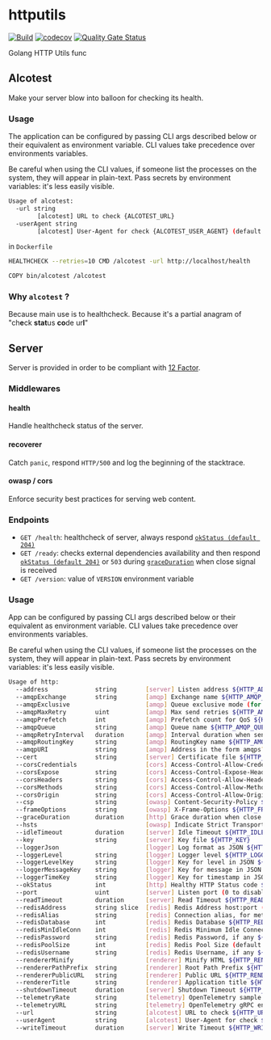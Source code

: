 # httputils

[![Build](https://github.com/ViBiOh/httputils/workflows/Build/badge.svg)](https://github.com/ViBiOh/httputils/actions)
[![codecov](https://codecov.io/gh/ViBiOh/httputils/branch/main/graph/badge.svg)](https://codecov.io/gh/ViBiOh/httputils)
[![Quality Gate Status](https://sonarcloud.io/api/project_badges/measure?project=ViBiOh_httputils&metric=alert_status)](https://sonarcloud.io/dashboard?id=ViBiOh_httputils)

Golang HTTP Utils func

## Alcotest

Make your server blow into balloon for checking its health.

### Usage

The application can be configured by passing CLI args described below or their equivalent as environment variable. CLI values take precedence over environments variables.

Be careful when using the CLI values, if someone list the processes on the system, they will appear in plain-text. Pass secrets by environment variables: it's less easily visible.

```bash
Usage of alcotest:
  -url string
        [alcotest] URL to check {ALCOTEST_URL}
  -userAgent string
        [alcotest] User-Agent for check {ALCOTEST_USER_AGENT} (default "Alcotest")
```

in `Dockerfile`

```bash
HEALTHCHECK --retries=10 CMD /alcotest -url http://localhost/health

COPY bin/alcotest /alcotest
```

### Why `alcotest` ?

Because main use is to healthcheck.
Because it's a partial anagram of "ch**e**ck **stat**us **co**de ur**l**"

## Server

Server is provided in order to be compliant with [12 Factor](https://12factor.net).

### Middlewares

#### health

Handle healthcheck status of the server.

#### recoverer

Catch `panic`, respond `HTTP/500` and log the beginning of the stacktrace.

#### owasp / cors

Enforce security best practices for serving web content.

### Endpoints

- `GET /health`: healthcheck of server, always respond [`okStatus (default 204)`](#Usage)
- `GET /ready`: checks external dependencies availability and then respond [`okStatus (default 204)`](#usage) or `503` during [`graceDuration`](#usage) when close signal is received
- `GET /version`: value of `VERSION` environment variable

### Usage

App can be configured by passing CLI args described below or their equivalent as environment variable. CLI values take precedence over environments variables.

Be careful when using the CLI values, if someone list the processes on the system, they will appear in plain-text. Pass secrets by environment variables: it's less easily visible.

```bash
Usage of http:
  --address             string        [server] Listen address ${HTTP_ADDRESS}
  --amqpExchange        string        [amqp] Exchange name ${HTTP_AMQP_EXCHANGE} (default "httputils")
  --amqpExclusive                     [amqp] Queue exclusive mode (for fanout exchange) ${HTTP_AMQP_EXCLUSIVE} (default false)
  --amqpMaxRetry        uint          [amqp] Max send retries ${HTTP_AMQP_MAX_RETRY} (default 3)
  --amqpPrefetch        int           [amqp] Prefetch count for QoS ${HTTP_AMQP_PREFETCH} (default 1)
  --amqpQueue           string        [amqp] Queue name ${HTTP_AMQP_QUEUE} (default "httputils")
  --amqpRetryInterval   duration      [amqp] Interval duration when send fails ${HTTP_AMQP_RETRY_INTERVAL} (default 10s)
  --amqpRoutingKey      string        [amqp] RoutingKey name ${HTTP_AMQP_ROUTING_KEY} (default "local")
  --amqpURI             string        [amqp] Address in the form amqps?://<user>:<password>@<address>:<port>/<vhost> ${HTTP_AMQP_URI}
  --cert                string        [server] Certificate file ${HTTP_CERT}
  --corsCredentials                   [cors] Access-Control-Allow-Credentials ${HTTP_CORS_CREDENTIALS} (default false)
  --corsExpose          string        [cors] Access-Control-Expose-Headers ${HTTP_CORS_EXPOSE}
  --corsHeaders         string        [cors] Access-Control-Allow-Headers ${HTTP_CORS_HEADERS} (default "Content-Type")
  --corsMethods         string        [cors] Access-Control-Allow-Methods ${HTTP_CORS_METHODS} (default "GET")
  --corsOrigin          string        [cors] Access-Control-Allow-Origin ${HTTP_CORS_ORIGIN} (default "*")
  --csp                 string        [owasp] Content-Security-Policy ${HTTP_CSP} (default "default-src 'self'; base-uri 'self'; script-src 'httputils-nonce'")
  --frameOptions        string        [owasp] X-Frame-Options ${HTTP_FRAME_OPTIONS} (default "deny")
  --graceDuration       duration      [http] Grace duration when close signal received ${HTTP_GRACE_DURATION} (default 30s)
  --hsts                              [owasp] Indicate Strict Transport Security ${HTTP_HSTS} (default true)
  --idleTimeout         duration      [server] Idle Timeout ${HTTP_IDLE_TIMEOUT} (default 2m0s)
  --key                 string        [server] Key file ${HTTP_KEY}
  --loggerJson                        [logger] Log format as JSON ${HTTP_LOGGER_JSON} (default false)
  --loggerLevel         string        [logger] Logger level ${HTTP_LOGGER_LEVEL} (default "INFO")
  --loggerLevelKey      string        [logger] Key for level in JSON ${HTTP_LOGGER_LEVEL_KEY} (default "level")
  --loggerMessageKey    string        [logger] Key for message in JSON ${HTTP_LOGGER_MESSAGE_KEY} (default "msg")
  --loggerTimeKey       string        [logger] Key for timestamp in JSON ${HTTP_LOGGER_TIME_KEY} (default "time")
  --okStatus            int           [http] Healthy HTTP Status code ${HTTP_OK_STATUS} (default 204)
  --port                uint          [server] Listen port (0 to disable) ${HTTP_PORT} (default 1080)
  --readTimeout         duration      [server] Read Timeout ${HTTP_READ_TIMEOUT} (default 5s)
  --redisAddress        string slice  [redis] Redis Address host:port (blank to disable) ${HTTP_REDIS_ADDRESS}, as a string slice, environment variable separated by "," (default [127.0.0.1:6379])
  --redisAlias          string        [redis] Connection alias, for metric ${HTTP_REDIS_ALIAS}
  --redisDatabase       int           [redis] Redis Database ${HTTP_REDIS_DATABASE} (default 0)
  --redisMinIdleConn    int           [redis] Redis Minimum Idle Connections ${HTTP_REDIS_MIN_IDLE_CONN} (default 0)
  --redisPassword       string        [redis] Redis Password, if any ${HTTP_REDIS_PASSWORD}
  --redisPoolSize       int           [redis] Redis Pool Size (default GOMAXPROCS*10) ${HTTP_REDIS_POOL_SIZE} (default 0)
  --redisUsername       string        [redis] Redis Username, if any ${HTTP_REDIS_USERNAME}
  --rendererMinify                    [renderer] Minify HTML ${HTTP_RENDERER_MINIFY} (default true)
  --rendererPathPrefix  string        [renderer] Root Path Prefix ${HTTP_RENDERER_PATH_PREFIX}
  --rendererPublicURL   string        [renderer] Public URL ${HTTP_RENDERER_PUBLIC_URL} (default "http://localhost:1080")
  --rendererTitle       string        [renderer] Application title ${HTTP_RENDERER_TITLE} (default "App")
  --shutdownTimeout     duration      [server] Shutdown Timeout ${HTTP_SHUTDOWN_TIMEOUT} (default 10s)
  --telemetryRate       string        [telemetry] OpenTelemetry sample rate, 'always', 'never' or a float value ${HTTP_TELEMETRY_RATE} (default "always")
  --telemetryURL        string        [telemetry] OpenTelemetry gRPC endpoint (e.g. otel-exporter:4317) ${HTTP_TELEMETRY_URL}
  --url                 string        [alcotest] URL to check ${HTTP_URL}
  --userAgent           string        [alcotest] User-Agent for check ${HTTP_USER_AGENT} (default "Alcotest")
  --writeTimeout        duration      [server] Write Timeout ${HTTP_WRITE_TIMEOUT} (default 10s)
```
